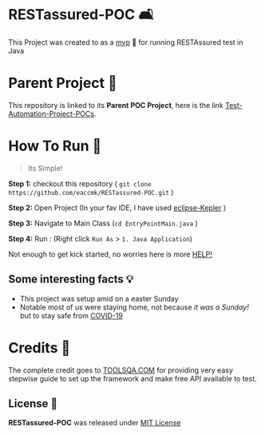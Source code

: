 # RESTassured-POC 🛋️

This Project was created to as a [mvp] 🚀 for running RESTAssured test in Java 

# Parent Project 🎅
This repository is linked to its **Parent POC Project**, here is the link [Test-Automation-Project-POCs].

# How To Run 🏃
>	Its Simple! 

**Step 1:** checkout this repository ( `git clone https://github.com/eaccmk/RESTassured-POC.git` )

**Step 2:** Open Project (In your fav IDE, I have used [eclipse-Kepler] )

**Step 3:** Navigate to Main Class (`cd EntryPointMain.java` )

**Step 4:** Run : (Right click `Run As` > `1. Java Application`)


Not enough to get kick started, no worries here is more [HELP!]

## Some interesting facts 💡

* This project was setup amid on a easter Sunday
* Notable most of us were staying home, not because _it was a Sunday!_ but to stay safe from [COVID-19]

# Credits 🙏

The complete credit goes to [TOOLSQA.COM] for providing very easy stepwise guide to set up the framework and make free API available to test.  

## License 🔰

**RESTassured-POC** was released under [MIT License](LICENSE)


[\\]: <> (This is a commented section and should not be visible in README file)

[mvp]: <https://g.co/kgs/PkxYkz>
[HELP!]: <wiki/README.md>
[Test-Automation-Project-POCs]: <https://github.com/eaccmk/Test-Automation-Project-POCs>
[eclipse-Kepler]: <http://eclipse.org/>
[COVID-19]: <https://www.who.int/emergencies/diseases/novel-coronavirus-2019>
[TOOLSQA.COM]: <https://www.toolsqa.com/rest-assured/rest-api-automation-framework/>
